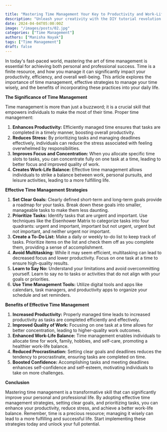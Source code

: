 ```yaml
---

title: "Mastering Time Management Your Key to Productivity and Work-Life Balance"
description: "Unleash your creativity with the DIY tutorial revolution. Discover how DIY tutorials empower you to transform your home, explore crafts and hobbies, dive into technology, and enhance health and wellness. Learn new skills, save money, and join a vibrant community of makers and innovators. Start your creative journey today!"
date: 2024-04-04T05:00:00Z
image: "/images/posts/02.jpg"
categories: ["Time Management"]
authors: ["Manisha Nayak"]
tags: ["Time Management"]
draft: false
---
```


In today's fast-paced world, mastering the art of time management is essential for achieving both personal and professional success. Time is a finite resource, and how you manage it can significantly impact your productivity, efficiency, and overall well-being. This article explores the importance of time management, effective strategies to manage your time wisely, and the benefits of incorporating these practices into your daily life.

**The Significance of Time Management**

Time management is more than just a buzzword; it is a crucial skill that empowers individuals to make the most of their time. Proper time management:

1. **Enhances Productivity:** Efficiently managed time ensures that tasks are completed in a timely manner, boosting overall productivity.
2. **Reduces Stress:** By prioritizing tasks and managing deadlines effectively, individuals can reduce the stress associated with feeling overwhelmed by responsibilities.
3. **Improves Focus and Concentration:** When you allocate specific time slots to tasks, you can concentrate fully on one task at a time, leading to better focus and improved quality of work.
4. **Creates Work-Life Balance:** Effective time management allows individuals to strike a balance between work, personal pursuits, and leisure activities, leading to a more fulfilling life.

**Effective Time Management Strategies**

1. **Set Clear Goals:** Clearly defined short-term and long-term goals provide a roadmap for your tasks. Break down these goals into smaller, manageable tasks to make them less daunting.
2. **Prioritize Tasks:** Identify tasks that are urgent and important. Use techniques like the Eisenhower Matrix to categorize tasks into four quadrants: urgent and important, important but not urgent, urgent but not important, and neither urgent nor important.
3. **Create a To-Do List:** Make a daily or weekly to-do list to keep track of tasks. Prioritize items on the list and check them off as you complete them, providing a sense of accomplishment.
4. **Avoid Multitasking:** While it may seem efficient, multitasking can lead to decreased focus and lower productivity. Focus on one task at a time to ensure high-quality results.
5. **Learn to Say No:** Understand your limitations and avoid overcommitting yourself. Learn to say no to tasks or activities that do not align with your goals or priorities.
6. **Use Time Management Tools:** Utilize digital tools and apps like calendars, task managers, and productivity apps to organize your schedule and set reminders.

**Benefits of Effective Time Management**

1. **Increased Productivity:** Properly managed time leads to increased productivity as tasks are completed efficiently and effectively.
2. **Improved Quality of Work:** Focusing on one task at a time allows for better concentration, leading to higher-quality work outcomes.
3. **Enhanced Work-Life Balance:** Time management enables individuals to allocate time for work, family, hobbies, and self-care, promoting a healthier work-life balance.
4. **Reduced Procrastination:** Setting clear goals and deadlines reduces the tendency to procrastinate, ensuring tasks are completed on time.
5. **Boosted Confidence:** Accomplishing tasks and meeting deadlines enhances self-confidence and self-esteem, motivating individuals to take on more challenges.

**Conclusion**

Mastering time management is a transformative skill that can significantly improve your personal and professional life. By adopting effective time management strategies, setting clear goals, and prioritizing tasks, you can enhance your productivity, reduce stress, and achieve a better work-life balance. Remember, time is a precious resource; managing it wisely can lead to a more fulfilling and successful life. Start implementing these strategies today and unlock your full potential.
